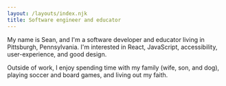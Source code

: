 ```yaml
---
layout: /layouts/index.njk
title: Software engineer and educator
---
```


My name is Sean, and I'm a software developer and educator living in Pittsburgh, Pennsylvania. I'm interested in React, JavaScript, accessibility, user-experience, and good design.

Outside of work, I enjoy spending time with my family (wife, son, and dog), playing soccer and board games, and living out my faith.
